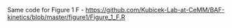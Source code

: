 Same code for Figure 1 F - https://github.com/Kubicek-Lab-at-CeMM/BAF-kinetics/blob/master/figure1/Figure_1_F.R
